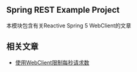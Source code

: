 ## Spring REST Example Project

本模块包含有关Reactive Spring 5 WebClient的文章

## 相关文章

+ [使用WebClient限制每秒请求数](docs/使用WebClient限制每秒请求数.md)